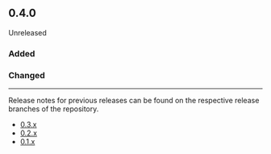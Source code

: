 ## 0.4.0

Unreleased

### Added

### Changed

---

Release notes for previous releases can be found on the respective release 
branches of the repository.

<!-- ARCHIVE_START -->
* [0.3.x](https://github.com/credibil/key/blob/release-0.3.0/RELEASES.md)
* [0.2.x](https://github.com/credibil/key/blob/release-0.2.0/RELEASES.md)
* [0.1.x](https://github.com/credibil/key/blob/release-0.1.0/RELEASES.md)
